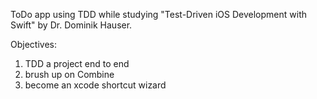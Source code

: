 ToDo app using TDD while studying "Test-Driven iOS Development with Swift" by Dr. Dominik Hauser.

Objectives:
1. TDD a project end to end
2. brush up on Combine
3. become an xcode shortcut wizard

